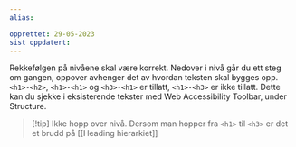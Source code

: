 ```yaml
---
alias:

opprettet: 29-05-2023
sist oppdatert: 
---
```


Rekkefølgen på nivåene skal være korrekt. Nedover i nivå går du ett steg om gangen, oppover avhenger det av hvordan teksten skal bygges opp. `<h1>-<h2>`, `<h1>-<h1>` og `<h3>-<h1>` er tillatt, `<h1>-<h3>` er ikke tillatt. Dette kan du sjekke i eksisterende tekster med Web Accessibility Toolbar, under Structure.

> [!tip] Ikke hopp over nivå. 
> Dersom man hopper fra `<h1>` til `<h3>` er det et brudd på [[Heading hierarkiet]] 